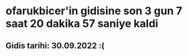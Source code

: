 # ofarukbicer'in gidisine son 3 gun 7 saat 20 dakika 57 saniye kaldi

## Gidis tarihi: 30.09.2022 :(